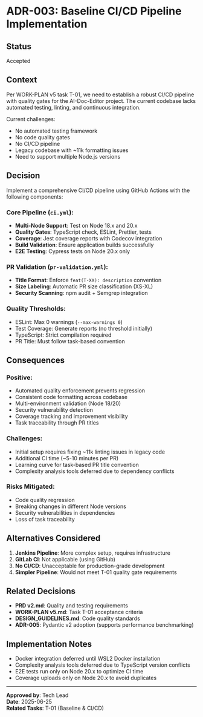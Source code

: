 # ADR-003: Baseline CI/CD Pipeline Implementation

## Status
Accepted

## Context
Per WORK-PLAN v5 task T-01, we need to establish a robust CI/CD pipeline with quality gates for the AI-Doc-Editor project. The current codebase lacks automated testing, linting, and continuous integration.

Current challenges:
- No automated testing framework
- No code quality gates
- No CI/CD pipeline
- Legacy codebase with ~11k formatting issues
- Need to support multiple Node.js versions

## Decision
Implement a comprehensive CI/CD pipeline using GitHub Actions with the following components:

### Core Pipeline (`ci.yml`):
- **Multi-Node Support**: Test on Node 18.x and 20.x
- **Quality Gates**: TypeScript check, ESLint, Prettier, tests
- **Coverage**: Jest coverage reports with Codecov integration
- **Build Validation**: Ensure application builds successfully
- **E2E Testing**: Cypress tests on Node 20.x only

### PR Validation (`pr-validation.yml`):
- **Title Format**: Enforce `feat(T-XX): description` convention
- **Size Labeling**: Automatic PR size classification (XS-XL)
- **Security Scanning**: npm audit + Semgrep integration

### Quality Thresholds:
- ESLint: Max 0 warnings (`--max-warnings 0`)
- Test Coverage: Generate reports (no threshold initially)
- TypeScript: Strict compilation required
- PR Title: Must follow task-based convention

## Consequences

### Positive:
- Automated quality enforcement prevents regression
- Consistent code formatting across codebase
- Multi-environment validation (Node 18/20)
- Security vulnerability detection
- Coverage tracking and improvement visibility
- Task traceability through PR titles

### Challenges:
- Initial setup requires fixing ~11k linting issues in legacy code
- Additional CI time (~5-10 minutes per PR)
- Learning curve for task-based PR title convention
- Complexity analysis tools deferred due to dependency conflicts

### Risks Mitigated:
- Code quality regression
- Breaking changes in different Node versions
- Security vulnerabilities in dependencies
- Loss of task traceability

## Alternatives Considered

1. **Jenkins Pipeline**: More complex setup, requires infrastructure
2. **GitLab CI**: Not applicable (using GitHub)
3. **No CI/CD**: Unacceptable for production-grade development
4. **Simpler Pipeline**: Would not meet T-01 quality gate requirements

## Related Decisions
- **PRD v2.md**: Quality and testing requirements
- **WORK-PLAN v5.md**: Task T-01 acceptance criteria
- **DESIGN_GUIDELINES.md**: Code quality standards
- **ADR-005**: Pydantic v2 adoption (supports performance benchmarking)

## Implementation Notes
- Docker integration deferred until WSL2 Docker installation
- Complexity analysis tools deferred due to TypeScript version conflicts
- E2E tests run only on Node 20.x to optimize CI time
- Coverage uploads only on Node 20.x to avoid duplicates

---
**Approved by**: Tech Lead  
**Date**: 2025-06-25  
**Related Tasks**: T-01 (Baseline & CI/CD)